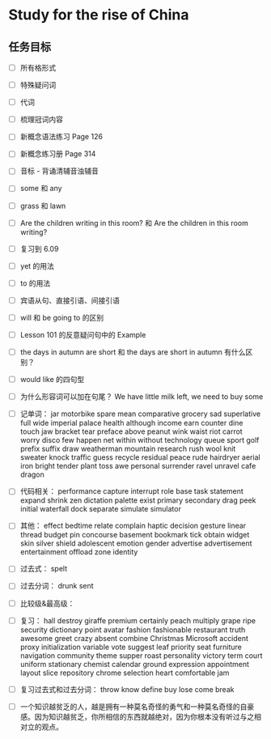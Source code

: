 # Study for the rise of China

## 任务目标

- [ ] 所有格形式

- [ ] 特殊疑问词

- [ ] 代词

- [ ] 梳理冠词内容

- [ ] 新概念语法练习 Page 126

- [ ] 新概念练习册 Page 314

- [ ] 音标 - 背诵清辅音浊辅音

- [ ] some 和 any

- [ ] grass 和 lawn

- [ ] Are the children writing in this room? 和 Are the children in this room writing?

- [ ] 复习到 6.09

- [ ] yet 的用法

- [ ] to 的用法

- [ ] 宾语从句、直接引语、间接引语

- [ ] will 和 be going to 的区别

- [ ] Lesson 101 的反意疑问句中的 Example

- [ ] the days in autumn are short 和 the days are short in autumn 有什么区别？

- [ ] would like 的四句型

- [ ] 为什么形容词可以加在句尾？ We have little milk left, we need to buy some

- [ ] 记单词： jar motorbike spare mean comparative grocery sad superlative full wide imperial palace health although income earn counter dine touch jaw bracket tear preface above peanut wink waist riot carrot worry disco few happen net within without technology queue sport golf prefix suffix draw weatherman mountain research rush wool knit sweater knock traffic guess recycle residual peace rude hairdryer aerial iron bright tender plant toss awe personal surrender ravel unravel cafe dragon

- [ ] 代码相关： performance capture interrupt role base task statement expand shrink zen dictation palette exist primary secondary drag peek initial waterfall dock separate simulate simulator

- [ ] 其他： effect bedtime relate complain haptic decision gesture linear thread budget pin concourse basement bookmark tick obtain widget skin silver shield adolescent emotion gender advertise advertisement entertainment offload zone identity

- [ ] 过去式： spelt

- [ ] 过去分词： drunk sent

- [ ] 比较级&最高级：

- [ ] 复习： hall destroy giraffe premium certainly peach multiply grape ripe security dictionary point avatar fashion fashionable restaurant truth awesome greet crazy absent combine Christmas Microsoft accident proxy initialization variable vote suggest leaf priority seat furniture navigation community theme supper roast personality victory term court uniform stationary chemist calendar ground expression appointment layout slice repository chrome selection heart comfortable jam

- [ ] 复习过去式和过去分词： throw know define buy lose come break

- [ ] 一个知识越贫乏的人，越是拥有一种莫名奇怪的勇气和一种莫名奇怪的自豪感。因为知识越贫乏，你所相信的东西就越绝对，因为你根本没有听过与之相对立的观点。
